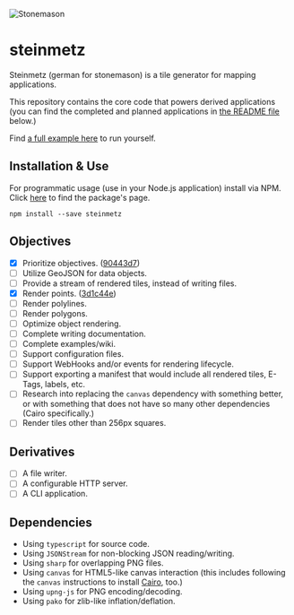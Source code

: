 ![Stonemason](https://cdn.rawgit.com/METACEO/nodejs.steinmetz/e004721e/steinmetz.png)

# steinmetz

Steinmetz (german for stonemason) is a tile generator for mapping applications.

This repository contains the core code that powers derived applications (you can find the completed and planned applications in [the README file](https://github.com/METACEO/nodejs.steinmetz#derivatives) below.)

Find [a full example here](https://github.com/METACEO/nodejs.steinmetz-example) to run yourself.

## Installation & Use

For programmatic usage (use in your Node.js application) install via NPM. Click [here](https://www.npmjs.com/package/steinmetz) to find the package's page.

```
npm install --save steinmetz
```

## Objectives

- [x] Prioritize objectives. ([90443d7](https://github.com/METACEO/nodejs.steinmetz/commit/90443d76e57fd53ccffd98b2cb12022e5a484ad6))
- [ ] Utilize GeoJSON for data objects.
- [ ] Provide a stream of rendered tiles, instead of writing files.
- [x] Render points. ([3d1c44e](https://github.com/METACEO/nodejs.steinmetz/commit/3d1c44e6deb7641e2fd4c74890b0c10b1d83404d))
- [ ] Render polylines.
- [ ] Render polygons.
- [ ] Optimize object rendering.
- [ ] Complete writing documentation.
- [ ] Complete examples/wiki.
- [ ] Support configuration files.
- [ ] Support WebHooks and/or events for rendering lifecycle.
- [ ] Support exporting a manifest that would include all rendered tiles, E-Tags, labels, etc.
- [ ] Research into replacing the `canvas` dependency with something better, or with something that does not have so many other dependencies (Cairo specifically.)
- [ ] Render tiles other than 256px squares.

## Derivatives

- [ ] A file writer.
- [ ] A configurable HTTP server.
- [ ] A CLI application.

## Dependencies

- Using `typescript` for source code.
- Using `JSONStream` for non-blocking JSON reading/writing.
- Using `sharp` for overlapping PNG files.
- Using `canvas` for HTML5-like canvas interaction (this includes following the `canvas` instructions to install [Cairo](https://www.cairographics.org/), too.)
- Using `upng-js` for PNG encoding/decoding.
- Using `pako` for zlib-like inflation/deflation.
